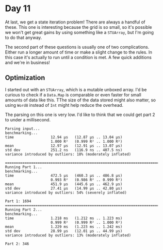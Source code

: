 # Day 11

At last, we get a state iteration problem!  There are always a handful of these.  This one is interesting because the grid is so small, so it's possible we won't get great gains by using something like a `STUArray`, but I'm going to do that anyway.

The second part of these questions is usually one of two complications.  Either run a longer amount of time or make a slight change to the rules.  In this case it's actually to run until a condition is met.  A few quick additions and we're in business!

## Optimization

I started out with an `STUArray`, which is a mutable unboxed array.  I'd be curious to check if a `Data.Map` is comparable or even faster for small amounts of data like this.  TThe size of the data stored might also matter, so using `Word8` instead of `Int` might help reduce the overhead.

The parsing on this one is very low.  I'd like to think that we could get part 2 to under a millisecond.

```
Parsing input...
benchmarking...
time                 12.94 μs   (12.87 μs .. 13.04 μs)
                     1.000 R²   (0.999 R² .. 1.000 R²)
mean                 12.97 μs   (12.91 μs .. 13.07 μs)
std dev              251.2 ns   (116.9 ns .. 407.5 ns)
variance introduced by outliers: 18% (moderately inflated)

================================================================================
Running Part 1...
benchmarking...
time                 472.5 μs   (460.3 μs .. 486.8 μs)
                     0.993 R²   (0.986 R² .. 0.999 R²)
mean                 451.9 μs   (445.6 μs .. 462.9 μs)
std dev              27.41 μs   (14.99 μs .. 42.80 μs)
variance introduced by outliers: 54% (severely inflated)

Part 1: 1694
================================================================================
Running Part 2...
benchmarking...
time                 1.218 ms   (1.212 ms .. 1.223 ms)
                     0.999 R²   (0.999 R² .. 1.000 R²)
mean                 1.229 ms   (1.223 ms .. 1.242 ms)
std dev              28.99 μs   (12.01 μs .. 44.99 μs)
variance introduced by outliers: 13% (moderately inflated)

Part 2: 346
```